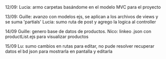 12/09:
Lucia: armo carpetas basándome en el modelo MVC para el proyecto 

13/09:
Guille: avanzo con modelos ejs, se aplican a los archivos de views y se suma 'partials'
Lucia: sumo ruta de post y agrego la logica al controller

14/09
Guille: genero base de datos de productos.
Nico: linkeo .json con productList.ejs para visualizar productos

15/09
Lu: sumo cambios en rutas para editar, no pude resolver recuperar datos el bd json para mostrarla en pantalla y editarla